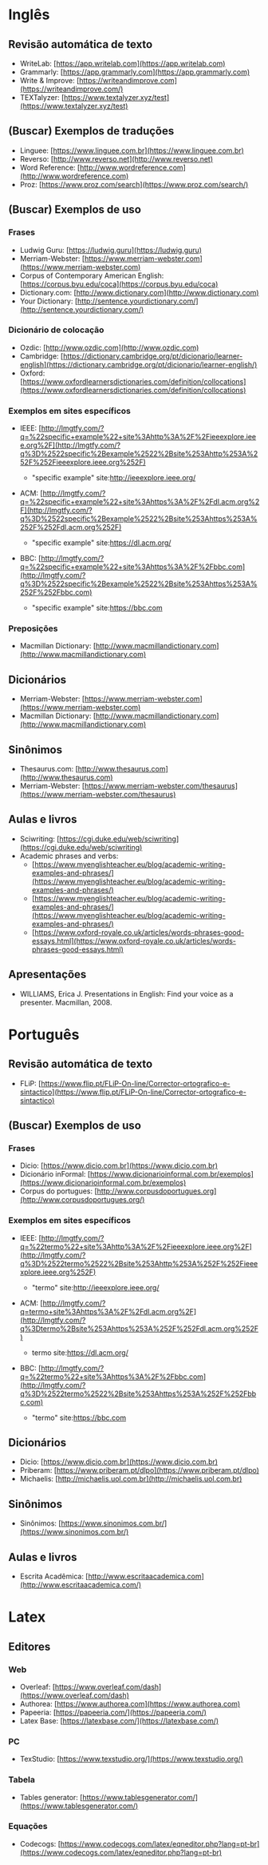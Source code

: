 
Inglês
======

Revisão automática de texto
---------------------------

*   WriteLab: [https://app.writelab.com](https://app.writelab.com)
*   Grammarly: [https://app.grammarly.com](https://app.grammarly.com)
*   Write & Improve: [https://writeandimprove.com](https://writeandimprove.com/)
*   TEXTalyzer: [https://www.textalyzer.xyz/test](https://www.textalyzer.xyz/test)

(Buscar) Exemplos de traduções
------------------------------

*   Linguee: [https://www.linguee.com.br](https://www.linguee.com.br)
*   Reverso: [http://www.reverso.net](http://www.reverso.net)
*   Word Reference: [http://www.wordreference.com](http://www.wordreference.com)
*   Proz: [https://www.proz.com/search](https://www.proz.com/search/)

(Buscar) Exemplos de uso
------------------------

### Frases

*   Ludwig Guru: [https://ludwig.guru](https://ludwig.guru)
*   Merriam-Webster: [https://www.merriam-webster.com](https://www.merriam-webster.com)
*   Corpus of Contemporary American English: [https://corpus.byu.edu/coca](https://corpus.byu.edu/coca)
*   Dictionary.com: [http://www.dictionary.com](http://www.dictionary.com)
*   Your Dictionary: [http://sentence.yourdictionary.com/](http://sentence.yourdictionary.com/)

### Dicionário de colocação

*   Ozdic: [http://www.ozdic.com](http://www.ozdic.com)
*   Cambridge: [https://dictionary.cambridge.org/pt/dicionario/learner-english](https://dictionary.cambridge.org/pt/dicionario/learner-english/)
*   Oxford: [https://www.oxfordlearnersdictionaries.com/definition/collocations](https://www.oxfordlearnersdictionaries.com/definition/collocations)

### Exemplos em sites específicos

*   IEEE: [http://lmgtfy.com/?q=%22specific+example%22+site%3Ahttp%3A%2F%2Fieeexplore.ieee.org%2F](http://lmgtfy.com/?q%3D%2522specific%2Bexample%2522%2Bsite%253Ahttp%253A%252F%252Fieeexplore.ieee.org%252F)
	*   "specific example" site:http://ieeexplore.ieee.org/

*   ACM: [http://lmgtfy.com/?q=%22specific+example%22+site%3Ahttps%3A%2F%2Fdl.acm.org%2F](http://lmgtfy.com/?q%3D%2522specific%2Bexample%2522%2Bsite%253Ahttps%253A%252F%252Fdl.acm.org%252F)
	*   "specific example" site:https://dl.acm.org/

*   BBC: [http://lmgtfy.com/?q=%22specific+example%22+site%3Ahttps%3A%2F%2Fbbc.com](http://lmgtfy.com/?q%3D%2522specific%2Bexample%2522%2Bsite%253Ahttps%253A%252F%252Fbbc.com)
	*   "specific example" site:https://bbc.com

### Preposições

*   Macmillan Dictionary: [http://www.macmillandictionary.com](http://www.macmillandictionary.com)

Dicionários
-----------

*   Merriam-Webster: [https://www.merriam-webster.com](https://www.merriam-webster.com)
*   Macmillan Dictionary: [http://www.macmillandictionary.com](http://www.macmillandictionary.com)

Sinônimos
---------

*   Thesaurus.com: [http://www.thesaurus.com](http://www.thesaurus.com)
*   Merriam-Webster: [https://www.merriam-webster.com/thesaurus](https://www.merriam-webster.com/thesaurus)

Aulas e livros
--------------

*   Sciwriting: [https://cgi.duke.edu/web/sciwriting](https://cgi.duke.edu/web/sciwriting)
*   Academic phrases and verbs:
	*   [https://www.myenglishteacher.eu/blog/academic-writing-examples-and-phrases/](https://www.myenglishteacher.eu/blog/academic-writing-examples-and-phrases/)
	*   [https://www.myenglishteacher.eu/blog/academic-writing-examples-and-phrases/](https://www.myenglishteacher.eu/blog/academic-writing-examples-and-phrases/)
	*   [https://www.oxford-royale.co.uk/articles/words-phrases-good-essays.html](https://www.oxford-royale.co.uk/articles/words-phrases-good-essays.html)

Apresentações
-------------

*   WILLIAMS, Erica J. Presentations in English: Find your voice as a presenter. Macmillan, 2008.

Português
=========

Revisão automática de texto
---------------------------

*   FLiP: [https://www.flip.pt/FLiP-On-line/Corrector-ortografico-e-sintactico](https://www.flip.pt/FLiP-On-line/Corrector-ortografico-e-sintactico)

(Buscar) Exemplos de uso
------------------------

### Frases

*   Dicio: [https://www.dicio.com.br](https://www.dicio.com.br)
*   Dicionário inFormal: [https://www.dicionarioinformal.com.br/exemplos](https://www.dicionarioinformal.com.br/exemplos)
*   Corpus do portugues: [http://www.corpusdoportugues.org](http://www.corpusdoportugues.org/)

### Exemplos em sites específicos

*   IEEE: [http://lmgtfy.com/?q=%22termo%22+site%3Ahttp%3A%2F%2Fieeexplore.ieee.org%2F](http://lmgtfy.com/?q%3D%2522termo%2522%2Bsite%253Ahttp%253A%252F%252Fieeexplore.ieee.org%252F)
	*   "termo" site:http://ieeexplore.ieee.org/

*   ACM: [http://lmgtfy.com/?q=termo+site%3Ahttps%3A%2F%2Fdl.acm.org%2F](http://lmgtfy.com/?q%3Dtermo%2Bsite%253Ahttps%253A%252F%252Fdl.acm.org%252F)
	*   termo site:https://dl.acm.org/

*   BBC: [http://lmgtfy.com/?q=%22termo%22+site%3Ahttps%3A%2F%2Fbbc.com](http://lmgtfy.com/?q%3D%2522termo%2522%2Bsite%253Ahttps%253A%252F%252Fbbc.com)
	*   "termo" site:https://bbc.com

Dicionários
-----------

*   Dicio: [https://www.dicio.com.br](https://www.dicio.com.br)
*   Priberam: [https://www.priberam.pt/dlpo](https://www.priberam.pt/dlpo)
*   Michaelis: [http://michaelis.uol.com.br](http://michaelis.uol.com.br)

Sinônimos
---------

*   Sinônimos: [https://www.sinonimos.com.br/](https://www.sinonimos.com.br/)

Aulas e livros
--------------

*   Escrita Acadêmica: [http://www.escritaacademica.com](http://www.escritaacademica.com/)

Latex
=========
Editores
--------------
### Web
* Overleaf: [https://www.overleaf.com/dash](https://www.overleaf.com/dash)
* Authorea: [https://www.authorea.com](https://www.authorea.com)
* Papeeria: [https://papeeria.com/](https://papeeria.com/)
* Latex Base: [https://latexbase.com/](https://latexbase.com/)

### PC
* TexStudio: [https://www.texstudio.org/](https://www.texstudio.org/)

### Tabela
* Tables generator: [https://www.tablesgenerator.com/](https://www.tablesgenerator.com/)

### Equações
* Codecogs: [https://www.codecogs.com/latex/eqneditor.php?lang=pt-br](https://www.codecogs.com/latex/eqneditor.php?lang=pt-br)



